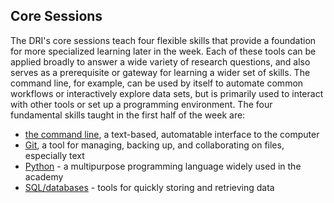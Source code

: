 ## Core Sessions

The DRI's core sessions teach four flexible skills that provide a foundation for more specialized learning later in the week. Each of these tools can be applied broadly to answer a wide variety of research questions, and also serves as a prerequisite or gateway for learning a wider set of skills. The command line, for example, can be used by itself to automate common workflows or interactively explore data sets, but is primarily used to interact with other tools or set up a programming environment. The four fundamental skills taught in the first half of the week are:

* [the command line](intro-command-line/README.md), a text-based, automatable interface to the computer
* [Git](GitDRI/README.md), a tool for managing, backing up, and collaborating on files, especially text
* [Python](intro-python/README.md) - a multipurpose programming language widely used in the academy
* [SQL/databases](GCDRI_databases/README.md) - tools for quickly storing and retrieving data



